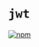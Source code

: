 # `jwt`

[![npm][npm-image]][npm-url] 

[npm-image]: https://img.shields.io/npm/v/@bigchaindb/jwt.svg?style=flat
[npm-url]: https://npmjs.org/package/@bigchaindb/jwt